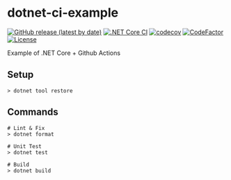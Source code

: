 # dotnet-ci-example

[![GitHub release (latest by date)](https://img.shields.io/github/v/release/nogic1008/dotnet-ci-example)](https://github.com/nogic1008/dotnet-ci-example/releases)
[![.NET Core CI](https://github.com/nogic1008/dotnet-ci-example/actions/workflows/dotnetcore.yml/badge.svg)](https://github.com/nogic1008/dotnet-ci-example/actions/workflows/dotnetcore.yml)
[![codecov](https://codecov.io/gh/nogic1008/dotnet-ci-example/branch/main/graph/badge.svg?token=wkwjZuMLHC)](https://codecov.io/gh/nogic1008/dotnet-ci-example)
[![CodeFactor](https://www.codefactor.io/repository/github/nogic1008/dotnet-ci-example/badge)](https://www.codefactor.io/repository/github/nogic1008/dotnet-ci-example)
[![License](https://img.shields.io/github/license/nogic1008/dotnet-ci-example)](LICENSE)

Example of .NET Core + Github Actions

## Setup

```console
> dotnet tool restore
```

## Commands

```console
# Lint & Fix
> dotnet format

# Unit Test
> dotnet test

# Build
> dotnet build
```
